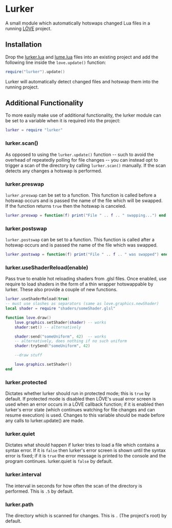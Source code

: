 # Lurker

A small module which automatically hotswaps changed Lua files in a running
[LÖVE](http://love2d.org) project.


## Installation

Drop the [lurker.lua](lurker.lua?raw=1) and
[lume.lua](https://raw.github.com/rxi/lume/master/lume.lua) files into an
existing project and add the following line inside the `love.update()`
function:
```lua
require("lurker").update()
```
Lurker will automatically detect changed files and hotswap them into the
running project.


## Additional Functionality

To more easily make use of additional functionality, the lurker module can be
set to a variable when it is required into the project:
```lua
lurker = require "lurker"
```

### lurker.scan()
As opposed to using the `lurker.update()` function -- such to avoid the
overhead of repeatedly polling for file changes -- you can instead opt to
trigger a scan of the directory by calling `lurker.scan()` manually. If the
scan detects any changes a hotswap is performed.

### lurker.preswap
`lurker.preswap` can be set to a function. This function is called before a
hotswap occurs and is passed the name of the file which will be swapped. If the
function returns `true` then the hotswap is canceled.
```lua
lurker.preswap = function(f) print("File " .. f .. " swapping...") end
```

### lurker.postswap
`lurker.postswap` can be set to a function. This function is called after a
hotswap occurs and is passed the name of the file which was swapped.
```lua
lurker.postswap = function(f) print("File " .. f .. " was swapped") end
```

### lurker.useShaderReload(enable)
Pass true to enable hot reloading shaders from .glsl files.
Once enabled, use require to load shaders in the form of a thin wrapper hotswappable by lurker.
These also provide a couple of new functions.
```lua
lurker.useShaderReload(true)
-- must use slashes as separators (same as love.graphics.newShader)
local shader = require "shaders/someShader.glsl"

function love.draw()
    love.graphics.setShader(shader) -- works
    shader:set() -- alternatively

    shader:send("someUniform", 42)  -- works
    -- alternatively, does nothing if no such uniform
    shader:trySend("someUniform", 42)

    --draw stuff

    love.graphics.setShader()
end
```

### lurker.protected
Dictates whether lurker should run in protected mode; this is `true` by
default. If protected mode is disabled then LÖVE's usual error screen is used
when an error occurs in a LÖVE callback function; if it is enabled then
lurker's error state (which continues watching for file changes and can resume
execution) is used. Changes to this variable should be made before any calls to
lurker.update() are made.

### lurker.quiet
Dictates what should happen if lurker tries to load a file which contains a
syntax error. If it is `false` then lurker's error screen is shown until the
syntax error is fixed; if it is `true` the error message is printed to the
console and the program continues. lurker.quiet is `false` by default.

### lurker.interval
The interval in seconds for how often the scan of the directory is performed.
This is `.5` by default.

### lurker.path
The directory which is scanned for changes. This is `.` (The project's root) by
default.
